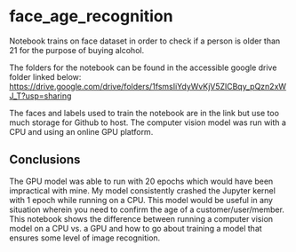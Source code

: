 # face_age_recognition
Notebook trains on face dataset in order to check if a person is older than 21 for the purpose of buying alcohol.

The folders for the notebook can be found in the accessible google drive folder linked below:
https://drive.google.com/drive/folders/1fsmsIiYdyWvKjV5ZlCBqy_pQzn2xWJ_T?usp=sharing

The faces and labels used to train the notebook are in the link but use too much storage for Github to host. The computer vision model was run with a CPU and using an online GPU platform.

## Conclusions

The GPU model was able to run with 20 epochs which would have been impractical with mine. My model consistently crashed the Jupyter kernel with 1 epoch while running on a CPU.
This model would be useful in any situation wherein you need to confirm the age of a customer/user/member.
This notebook shows the difference between running a computer vision model on a CPU vs. a GPU and how to go about training a model that ensures some level of image recognition.
